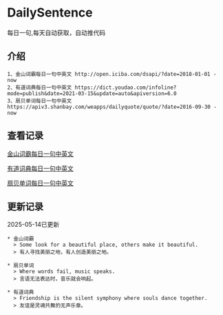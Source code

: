 # DailySentence

每日一句,每天自动获取，自动推代码

## 介绍

```
1、金山词霸每日一句中英文 http://open.iciba.com/dsapi/?date=2018-01-01 - now
2、有道词典每日一句中英文 https://dict.youdao.com/infoline?mode=publish&date=2021-03-15&update=auto&apiversion=6.0
3、扇贝单词每日一句中英文 https://apiv3.shanbay.com/weapps/dailyquote/quote/?date=2016-09-30 - now
```

## 查看记录

[金山词霸每日一句中英文](./data/iciba/)

[有道词典每日一句中英文](./data/youdao/)

[扇贝单词每日一句中英文](./data/shanbay/)

## 更新记录
2025-05-14已更新 
```
* 金山词霸
  > Some look for a beautiful place, others make it beautiful.
  > 有人寻找美丽之地，有人创造美丽之地。

* 扇贝单词
  > Where words fail, music speaks.
  > 言语无法表达时，音乐就会响起。

* 有道词典
  > Friendship is the silent symphony where souls dance together.
  > 友谊是灵魂共舞的无声乐章。

```
